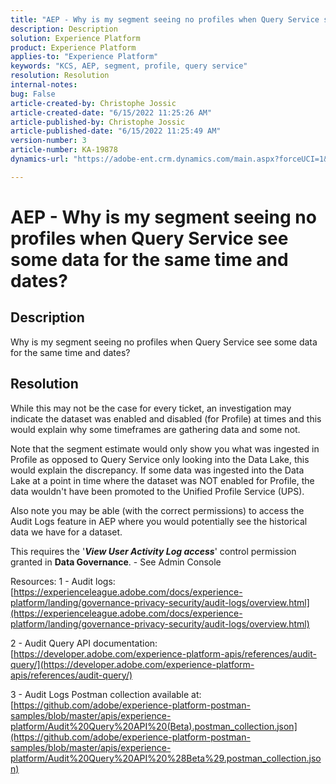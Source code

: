 ```yaml
---
title: "AEP - Why is my segment seeing no profiles when Query Service see some data for the same time and dates?"
description: Description
solution: Experience Platform
product: Experience Platform
applies-to: "Experience Platform"
keywords: "KCS, AEP, segment, profile, query service"
resolution: Resolution
internal-notes: 
bug: False
article-created-by: Christophe Jossic
article-created-date: "6/15/2022 11:25:26 AM"
article-published-by: Christophe Jossic
article-published-date: "6/15/2022 11:25:49 AM"
version-number: 3
article-number: KA-19878
dynamics-url: "https://adobe-ent.crm.dynamics.com/main.aspx?forceUCI=1&pagetype=entityrecord&etn=knowledgearticle&id=fc502bd8-9dec-ec11-bb3d-000d3a5c45f5"

---
```

# AEP - Why is my segment seeing no profiles when Query Service see some data for the same time and dates?

## Description


Why is my segment seeing no profiles when Query Service see some data for the same time and dates?


## Resolution


While this may not be the case for every ticket, an investigation may indicate the dataset was enabled and disabled (for Profile) at times and this would explain why some timeframes are gathering data and some not.

Note that the segment estimate would only show you what was ingested in Profile as opposed to Query Service only looking into the Data Lake, this would explain the discrepancy. If some data was ingested into the Data Lake at a point in time where the dataset was NOT enabled for Profile, the data wouldn't have been promoted to the Unified Profile Service (UPS).



Also note you may be able (with the correct permissions) to access the Audit Logs feature in AEP where you would potentially see the historical data we have for a dataset.

This requires the '<b>*View User Activity Log access</b>*' control permission granted in <b>Data Governance</b>. - See Admin Console



Resources:
 1 - Audit logs:
[https://experienceleague.adobe.com/docs/experience-platform/landing/governance-privacy-security/audit-logs/overview.html](https://experienceleague.adobe.com/docs/experience-platform/landing/governance-privacy-security/audit-logs/overview.html)

 2 - Audit Query API documentation:
[https://developer.adobe.com/experience-platform-apis/references/audit-query/](https://developer.adobe.com/experience-platform-apis/references/audit-query/)

 3 - Audit Logs Postman collection available at:
[https://github.com/adobe/experience-platform-postman-samples/blob/master/apis/experience-platform/Audit%20Query%20API%20(Beta).postman_collection.json](https://github.com/adobe/experience-platform-postman-samples/blob/master/apis/experience-platform/Audit%20Query%20API%20%28Beta%29.postman_collection.json)
